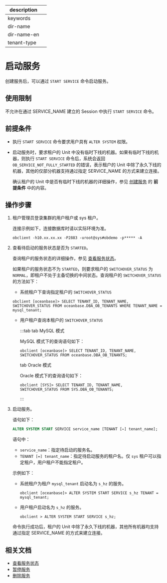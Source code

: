 |description||
|---|---|
|keywords||
|dir-name||
|dir-name-en||
|tenant-type||

# 启动服务

创建服务后，可以通过 `START SERVICE` 命令启动服务。

## 使用限制

不允许在通过 SERVICE_NAME 建立的 Session 中执行 `START SERVICE` 命令。

## 前提条件

* 执行 `START SERVICE` 命令要求用户具有 `ALTER SYSTEM` 权限。

* 启动服务时，要求租户的 Unit 中没有临时下线的机器。如果有临时下线的机器，则执行 `START SERVICE` 命令后，系统会返回 `OB_SERVICE_NOT_FULLY_STARTED` 的错误，表示租户的 Unit 中除了永久下线的机器，其他的仅部分机器支持通过指定 SERVICE_NAME 的方式来建立连接。

  确认租户的 Unit 中是否有临时下线的机器的详细操作，参见 [创建服务](100.create-service.md) 的 **前提条件** 中的内容。

## 操作步骤

1. 租户管理员登录集群的用户租户或 sys 租户。

   连接示例如下，连接数据库时请以实际环境为准。

   ```shell
   obclient -h10.xx.xx.xx -P2883 -uroot@sys#obdemo -p***** -A
   ```

2. 查看待启动的服务状态是否为 `STARTED`。

   查询租户的服务状态的详细操作，参见 [查看服务状态](200.view-service-status.md)。

   如果租户的服务状态不为 `STARTED`，则要求租户的 `SWITCHOVER_STATUS` 为 `NORMAL`，即租户不处于主备切换的中间状态。查询租户的 `SWITCHOVER_STATUS` 的方法如下：

   * 系统租户下查询指定租户的 `SWITCHOVER_STATUS`

    ```shell
    obclient [oceanbase]> SELECT TENANT_ID, TENANT_NAME, SWITCHOVER_STATUS FROM oceanbase.DBA_OB_TENANTS WHERE TENANT_NAME = mysql_tenant;
    ```

   * 用户租户查询本租户的 `SWITCHOVER_STATUS`

      :::tab
      tab MySQL 模式

      MySQL 模式下的查询语句如下：

      ```shell
      obclient [oceanbase]> SELECT TENANT_ID, TENANT_NAME, SWITCHOVER_STATUS FROM oceanbase.DBA_OB_TENANTS;
      ```

      tab Oracle 模式

      Oracle 模式下的查询语句如下：

      ```shell
      obclient [SYS]> SELECT TENANT_ID, TENANT_NAME, SWITCHOVER_STATUS FROM SYS.DBA_OB_TENANTS;
      ```

      :::

3. 启动服务。

   语句如下：

   ```sql
   ALTER SYSTEM START SERVICE service_name [TENANT [=] tenant_name];
   ```

   语句中：

   * `service_name`：指定待启动的服务名。
   * `TENANT [=] tenant_name`：指定待启动服务的租户名。仅 `sys` 租户可以指定租户，用户租户不能指定租户。

   示例如下：

   * 系统租户为租户 `mysql_tenant` 启动名为 `s_hz` 的服务。

      ```shell
      obclient [oceanbase]> ALTER SYSTEM START SERVICE s_hz TENANT = mysql_tenant;
      ```

   * 用户租户启动名为 `s_hz` 的服务。

      ```shell
      obclient > ALTER SYSTEM START SERVICE s_hz;
      ```

   命令执行成功后，租户的 Unit 中除了永久下线的机器，其他所有机器均支持通过指定 SERVICE_NAME 的方式来建立连接。

## 相关文档

* [查看服务状态](200.view-service-status.md)
* [暂停服务](400.stop-service.md)
* [删除服务](500.delete-service.md)